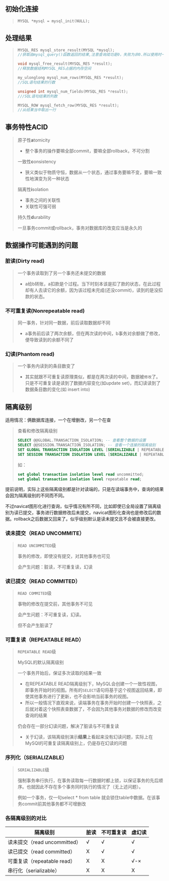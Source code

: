 ## 初始化连接 

> ```c
> MYSQL *mysql = mysql_init(NULL);
> ```

## 处理结果

> ```c
> MYSQL_RES mysql_store_result(MYSQL *mysql);
> //获取由mysql_query()函数返回的结果,注意查询成功是0，失败为非0.所以使用时一般if(。。。){}
> 
> void mysql_free_result(MYSQL_RES *result);
> //释放数据结构MYSQL_RES占据的内存空间
> 
> my_ulonglong mysql_num_rows(MYSQL_RES *result);
> //SQL语句结果的行数
> 
> unsigned int mysql_num_fields(MYSQL_RES *result);
> ///SQL语句结果的列数
> 
> MYSQL_ROW mysql_fetch_row(MYSQL_RES *result);
> //从结果当中取出一行
> ```
>

## 事务特性ACID

> 原子性**a**tomicity
>
> - 整个事务的操作要嘛全部commit，要嘛全部rollback，不可分割
>
> 一致性**c**onsistency
>
> -  狭义类似于物质守恒，数据从一个状态，通过事务要嘛不变，要嘛一致性地演变为另一种状态
>
> 隔离性**i**solation
>
> - 事务之间的关联性
> - 关联性可强可弱
>
> 持久性**d**urability
>
> 一旦事务commit或rollback，事务对数据库的改变应当是永久的

## 数据操作可能遇到的问题

### 脏读(Dirty read)

> 一个事务读取到了另一个事务还未提交的数据
>
> - a给b转账，a扣款是个过程。当下时刻本该是扣了款的状态，在此过程却有人去读它的余额，因为该过程未完成(还没commit)，读到的是没扣款的状态。

### 不可重复读(Nonrepeatable read)

> 同一事务，针对同一数据，前后读取数据却不同
>
> - a事务前后读了两次余额，但在两次读的中间，b事务对余额做了修改，便导致读到的余额不同了

### 幻读(Phantom read)

> 一个事务内读到的条目数变了
>
> - 其实就跟不可重复读原理类似，都是在两次读的中间，数据被`修改`了。只是不可重复读是读到了数据内容变化(如update set)，而幻读读到了数据条目数的变化(如 insert into)

## 隔离级别

适用情况：俩数据库连接，一个在增删改，另一个在查

>  查看和修改隔离级别
>
>  ```sql
>  SELECT @@GLOBAL.TRANSACTION_ISOLATION; -- 查看整个数据的设置
>  SELECT @@SESSION.TRANSACTION_ISOLATION; -- 查看一个连接的隔离级别
>  SET GLOBAL TRANSACTION ISOLATION LEVEL [SERIALIZABLE | REPEATABLE READ| ...];
>  SET SESSION TRANSACTION ISOLATION LEVEL [SERIALIZABLE | REPEATABLE READ| ...];
>  ```
>
>  如：
>  ```sql
>  set global transaction isolation level read uncommitted;
>  set global transaction isolation level repeatable read;
>  ```

提前说明，实际上这些隔离级别都是针对读端的，只是在读端事务中，查询的结果会因为隔离级别的不同而不同。

不过navicat图形化进行查询，似乎情况有所不同，比如即使已全局设置了隔离级别为读已提交，事务进行数据修改后未提交，navicat图形化查询也是修改后的数据。rollback之后数据又回来了。似乎级别默认是读未提交且不会被直接更改。

### 读未提交（READ UNCOMMITE）

> `READ UNCOMMITED`级
>
> 事务的修改，即使没有提交，对其他事务也可见
>
> 会产生问题：脏读，不可重复读，幻读

### 读已提交（READ COMMITED）

>  `READ COMMITED`级
>
>  事物的修改在提交前，其他事务不可见
>
>  会产生问题：不可重复读，幻读。
>
>  但不会产生脏读了

### 可重复读（REPEATABLE READ）

> `REPEATABLE READ`级
>
> MySQL的默认隔离级别
>
> 一个事务开始后，保证多次读取的结果一致
>
> - 在REPEATABLE READ隔离级别下，MySQL会创建一个一致性视图，即事务开始时的视图。所有的`SELECT`语句将基于这个视图返回结果，即使其他事务进行了更新，也不会影响当前事务的视图。
> - 所以一般情况下直观来说，读端事务在事务开始时创建一个快照表，之后就对着这个快照表查数据了，不会因为其他事务对数据的修改而改变查询的结果
>
> 仍会存在一部分幻读问题，解决了脏读与不可重复读
>
> - 关于幻读，该隔离级别演示**结果**上看起来没有幻读问题，实际上在MySQl的可重复读隔离级别上，仍是存在幻读的问题

### 序列化（SERIALIZABLE）

> `SERIALIZABLE`级
>
> 强制事务串行执行，在事务读取每一行数据时都上锁，以保证事务的先后顺序。也就因此不存在多个事务同时执行的情况了（无上述问题）。
>
> 例如一个事务，仅一句select * from table 就会锁住table中数据。在该事务commit前其他事务都不可增删改

### 各隔离级别的对比

| 隔离级别                     | 脏读 | 不可重复读 | 虚幻读 |
| ---------------------------- | ---- | ---------- | ------ |
| 读未提交（read uncommitted） | √    | √          | √      |
| 读已提交（read committed）   | X    | √          | √      |
| 可重复读（repeatable read）  | X    | X          | √-×    |
| 串行化（serializable）       | X    | X          | X      |
